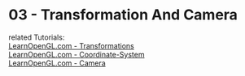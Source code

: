 # 03 - Transformation And Camera

related Tutorials: \
[LearnOpenGL.com - Transformations](https://learnopengl.com/Getting-started/Transformations) \
[LearnOpenGL.com - Coordinate-System](https://learnopengl.com/Getting-started/Coordinate-Systems) \
[LearnOpenGL.com - Camera](https://learnopengl.com/Getting-started/Camera)
